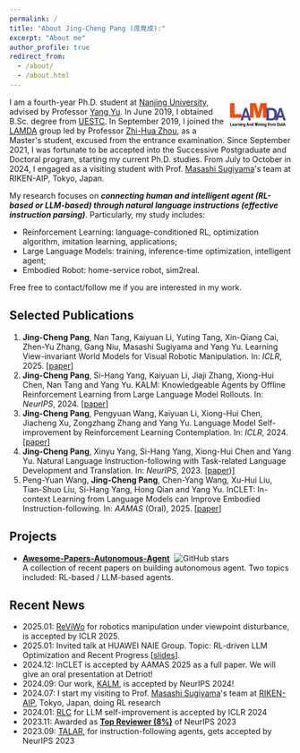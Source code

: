 ```yaml
---
permalink: /
title: "About Jing-Cheng Pang (庞竟成):"
excerpt: "About me"
author_profile: true
redirect_from: 
  - /about/
  - /about.html
---
```



<div style="float: right; margin: 10px;">
  <a href="http://www.lamda.nju.edu.cn/"> <img src="../images/lamda_logo.jpg" alt="Your Image" style="max-width: 100px; max-height: 100px;" /> </a>
</div>


I am a fourth-year Ph.D. student at [Nanjing University](https://www.nju.edu.cn/), advised by Professor [Yang Yu](https://www.wolai.com/eyounx/dtR1MTyRXS5tP5Cex4KtdK). In June 2019, I obtained B.Sc. degree from [UESTC](https://www.uestc.edu.cn/). In September 2019, I joined the [LAMDA](https://www.lamda.nju.edu.cn) group led by Professor [Zhi-Hua Zhou](https://cs.nju.edu.cn/zhouzh/index.htm), as a Master's student, excused from the entrance examination. Since September 2021, I was fortunate to be accepted into the Successive Postgraduate and Doctoral program, starting my current Ph.D. studies.
From July to October in 2024, I engaged as a visiting student with Prof. [Masashi Sugiyama](http://www.ms.k.u-tokyo.ac.jp/sugi/)'s team at RIKEN-AIP, Tokyo, Japan.

My research focuses on **_connecting human and intelligent agent (RL-based or LLM-based) through natural language instructions (effective instruction parsing)_**.
Particularly, my study includes:

- Reinforcement Learning: language-conditioned RL, optimization algorithm, imitation learning, applications;
- Large Language Models: training, inference-time optimization, intelligent agent;
- Embodied Robot: home-service robot, sim2real.

Free free to contact/follow me if you are interested in my work. 


## Selected Publications

1. **Jing-Cheng Pang**, Nan Tang, Kaiyuan Li, Yuting Tang, Xin-Qiang Cai, Zhen-Yu Zhang, Gang Niu, Masashi Sugiyama and Yang Yu. Learning View-invariant World Models for Visual Robotic Manipulation. In: *ICLR*, 2025. [[paper](https://openreview.net/forum?id=vJwjWyt4Ed)]
2. **Jing-Cheng Pang**, Si-Hang Yang, Kaiyuan Li, Jiaji Zhang, Xiong-Hui Chen, Nan Tang and Yang Yu. KALM: Knowledgeable Agents by Offline Reinforcement Learning from Large Language Model Rollouts. In: *NeurIPS*, 2024. [[paper](https://openreview.net/forum?id=tb1MlJCY5g)]
3. **Jing-Cheng Pang**, Pengyuan Wang, Kaiyuan Li, Xiong-Hui Chen, Jiacheng Xu, Zongzhang Zhang and Yang Yu. Language Model Self-improvement by Reinforcement Learning Contemplation. In: *ICLR*, 2024. [[paper](https://openreview.net/forum?id=38E4yUbrgr)]
4. **Jing-Cheng Pang**, Xinyu Yang, Si-Hang Yang, Xiong-Hui Chen and Yang Yu. Natural Language Instruction-following with Task-related Language Development and Translation. In: *NeurIPS*, 2023. [[paper](https://openreview.net/forum?id=bx0SDRVDzF))]
5. Peng-Yuan Wang, **Jing-Cheng Pang**, Chen-Yang Wang, Xu-Hui Liu, Tian-Shuo Liu, Si-Hang Yang, Hong Qian and Yang Yu. InCLET: In-context Learning from Language Models can Improve Embodied Instruction-following. In: *AAMAS* (Oral), 2025. [[paper](https://openreview.net/forum?id=qaI22j5mwJ)]


## Projects


<ul>
    <li><strong><a href="https://github.com/lafmdp/Awesome-Papers-Autonomous-Agent" target="_blank">Awesome-Papers-Autonomous-Agent</a></strong>&nbsp;&nbsp;<img style="height:1em" alt="GitHub stars" src="https://img.shields.io/github/stars/lafmdp/Awesome-Papers-Autonomous-Agent?style=social" />
    <br />
    A collection of recent papers on building autonomous agent. Two topics included: RL-based / LLM-based agents.
    </li>
</ul>


## Recent News
- 2025.01: [ReViWo](https://openreview.net/forum?id=vJwjWyt4Ed) for robotics manipulation under viewpoint disturbance, is accepted by ICLR 2025.
- 2025.01: Invited talk at HUAWEI NAIE Group. Topic: RL-driven LLM Optimization and Recent Progress [[slides](/files/slides/RL_driven_LLM.pdf)].
- 2024.12: InCLET is accepted by AAMAS 2025 as a full paper. We will give an oral presentation at Detriot!
- 2024.09: Our work, [KALM](https://openreview.net/forum?id=tb1MlJCY5g), is accepted by NeurIPS 2024! 
- 2024.07: I start my visiting to Prof. [Masashi Sugiyama](http://www.ms.k.u-tokyo.ac.jp/sugi/)'s team at [RIKEN-AIP](https://www.riken.jp/en/research/labs/aip/), Tokyo, Japan, doing RL research
- 2024.01: [RLC](https://openreview.net/forum?id=38E4yUbrgr) for LLM self-improvement is accepted by ICLR 2024
- 2023.11: Awarded as [**Top Reviewer (8%)**](https://nips.cc/Conferences/2023/ProgramCommittee) of NeurIPS 2023
- 2023.09: [TALAR](https://openreview.net/forum?id=bx0SDRVDzF&noteId=E1F2N1w0DO), for instruction-following agents, gets accepted by NeurIPS 2023

[//]: # (- 2023.09: [MG]&#40;https://link.springer.com/article/10.1007/s11704-023-3150-5&#41;, a new paradigm for environment modelling, gets accepted by Frontiers of Computer Science &#40;FCS, CCF-B&#41;)

[//]: # (- 2023.06: [O3F]&#40;https://ieeexplore.ieee.org/document/10342335&#41; for complex robotics manipulation gets accepted by IROS 2023)

